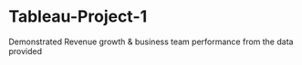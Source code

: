# Tableau-Project-1
Demonstrated Revenue growth &amp; business team performance from the data provided
